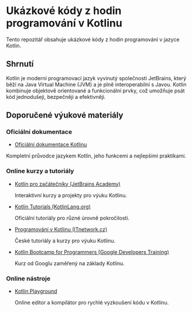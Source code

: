 # Ukázkové kódy z hodin programování v Kotlinu

Tento repozitář obsahuje ukázkové kódy z hodin programování v jazyce Kotlin.

## Shrnutí

Kotlin je moderní programovací jazyk vyvinutý společností JetBrains, který běží na Java Virtual Machine (JVM) a je plně interoperabilní s Javou. Kotlin kombinuje objektově orientované a funkcionální prvky, což umožňuje psát kód jednodušeji, bezpečněji a efektivněji.

## Doporučené výukové materiály

### Oficiální dokumentace

- [Oficiální dokumentace Kotlinu](https://kotlinlang.org/docs/home.html)

Kompletní průvodce jazykem Kotlin, jeho funkcemi a nejlepšími praktikami.

### Online kurzy a tutoriály

- [Kotlin pro začátečníky (JetBrains Academy)](https://www.jetbrains.com/academy/)

  Interaktivní kurzy a projekty pro výuku Kotlinu.

- [Kotlin Tutorials (KotlinLang.org)](https://kotlinlang.org/docs/tutorials.html)

  Oficiální tutoriály pro různé úrovně pokročilosti.

- [Programování v Kotlinu (ITnetwork.cz)](https://www.itnetwork.cz/kotlin)

  České tutoriály a kurzy pro výuku Kotlinu.

- [Kotlin Bootcamp for Programmers (Google Developers Training)](https://developers.google.com/training/kotlin)

  Kurz od Googlu zaměřený na základy Kotlinu.

### Online nástroje

- [Kotlin Playground](https://play.kotlinlang.org/)

  Online editor a kompilátor pro rychlé vyzkoušení kódu v Kotlinu.
